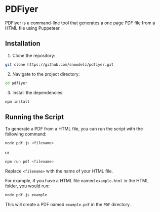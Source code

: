 # PDFiyer

PDFiyer is a command-line tool that generates a one page PDF file from a HTML file using Puppeteer.

## Installation

1. Clone the repository:

```bash
git clone https://github.com/snoodelz/pdfiyer.git
```

2. Navigate to the project directory:

```bash
cd pdfiyer
```

3. Install the dependencies:

```bash
npm install
```

## Running the Script

To generate a PDF from a HTML file, you can run the script with the following command:

```bash
node pdf.js <filename>
```

or

```bash
npm run pdf <filename>
```

Replace `<filename>` with the name of your HTML file.

For example, if you have a HTML file named `example.html` in the HTML folder, you would run:

```bash
node pdf.js example
```

This will create a PDF named `example.pdf` in the `PDF` directory.
